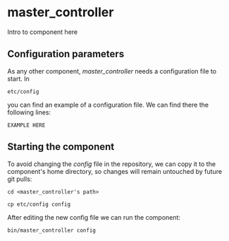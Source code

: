 # master_controller
Intro to component here


## Configuration parameters
As any other component, *master_controller* needs a configuration file to start. In
```
etc/config
```
you can find an example of a configuration file. We can find there the following lines:
```
EXAMPLE HERE
```

## Starting the component
To avoid changing the *config* file in the repository, we can copy it to the component's home directory, so changes will remain untouched by future git pulls:

```
cd <master_controller's path> 
```
```
cp etc/config config
```

After editing the new config file we can run the component:

```
bin/master_controller config
```
